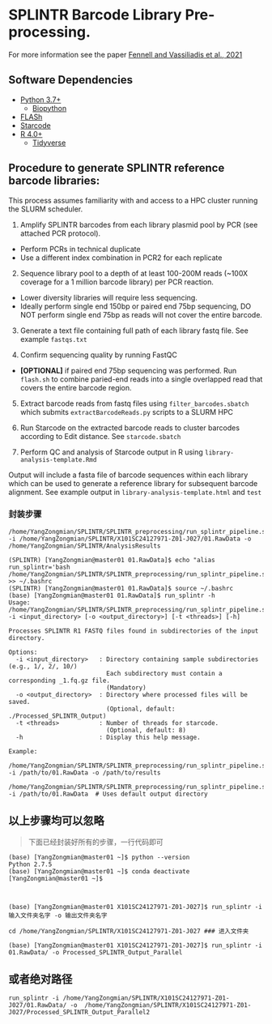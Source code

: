 
# SPLINTR Barcode Library Pre-processing. 

For more information see the paper [Fennell and Vassiliadis et al., 2021](https://www.nature.com/articles/s41586-021-04206-7)

## Software Dependencies
- [Python 3.7+](https://www.python.org/downloads/)
  - [Biopython](https://biopython.org/wiki/Download)
- [FLASh](https://ccb.jhu.edu/software/FLASH/)
- [Starcode](https://github.com/gui11aume/starcode) 
- [R 4.0+](https://cran.r-project.org/)
  - [Tidyverse](https://www.tidyverse.org/)
  
## Procedure to generate SPLINTR reference barcode libraries:
This process assumes familiarity with and access to a HPC cluster running the SLURM scheduler. 

1. Amplify SPLINTR barcodes from each library plasmid pool by PCR (see attached PCR protocol).
  - Perform PCRs in technical duplicate
  - Use a different index combination in PCR2 for each replicate

2. Sequence library pool to a depth of at least 100-200M reads (~100X coverage for a 1 million barcode library) per PCR reaction.
  - Lower diversity libraries will require less sequencing. 
  - Ideally perform single end 150bp or paired end 75bp sequencing, DO NOT perform single end 75bp as reads will not cover the entire barcode.	

3. Generate a text file containing full path of each library fastq file. See example `fastqs.txt`

4. Confirm sequencing quality by running FastQC
  -  **[OPTIONAL]** if paired end 75bp sequencing was performed. Run `flash.sh` to combine paried-end reads into a single overlapped read that covers the entire barcode region.

5. Extract barcode reads from fastq files using `filter_barcodes.sbatch` which submits `extractBarcodeReads.py` scripts to a SLURM HPC

6. Run Starcode on the extracted barcode reads to cluster barcodes according to Edit distance. See `starcode.sbatch`

7. Perform QC and analysis of Starcode output in R using `library-analysis-template.Rmd`

Output will include a fasta file of barcode sequences within each library which can be used to generate a reference library for subsequent barcode alignment.
See example output in `library-analysis-template.html` and `test`


### 封装步骤


```
/home/YangZongmian/SPLINTR/SPLINTR_preprocessing/run_splintr_pipeline.sh -i /home/YangZongmian/SPLINTR/X101SC24127971-Z01-J027/01.RawData -o /home/YangZongmian/SPLINTR/AnalysisResults
```

```
(SPLINTR) [YangZongmian@master01 01.RawData]$ echo "alias run_splintr='bash /home/YangZongmian/SPLINTR/SPLINTR_preprocessing/run_splintr_pipeline.sh'" >> ~/.bashrc
(SPLINTR) [YangZongmian@master01 01.RawData]$ source ~/.bashrc
(base) [YangZongmian@master01 01.RawData]$ run_splintr -h
Usage: /home/YangZongmian/SPLINTR/SPLINTR_preprocessing/run_splintr_pipeline.sh -i <input_directory> [-o <output_directory>] [-t <threads>] [-h]

Processes SPLINTR R1 FASTQ files found in subdirectories of the input directory.

Options:
  -i <input_directory>   : Directory containing sample subdirectories (e.g., 1/, 2/, 10/)
                           Each subdirectory must contain a corresponding _1.fq.gz file.
                           (Mandatory)
  -o <output_directory>  : Directory where processed files will be saved.
                           (Optional, default: ./Processed_SPLINTR_Output)
  -t <threads>           : Number of threads for starcode.
                           (Optional, default: 8)
  -h                     : Display this help message.

Example:
  /home/YangZongmian/SPLINTR/SPLINTR_preprocessing/run_splintr_pipeline.sh -i /path/to/01.RawData -o /path/to/results
  /home/YangZongmian/SPLINTR/SPLINTR_preprocessing/run_splintr_pipeline.sh -i /path/to/01.RawData  # Uses default output directory
```

## 以上步骤均可以忽略
> 下面已经封装好所有的步骤，一行代码即可


```
(base) [YangZongmian@master01 ~]$ python --version
Python 2.7.5
(base) [YangZongmian@master01 ~]$ conda deactivate
[YangZongmian@master01 ~]$ 



```

```
(base) [YangZongmian@master01 X101SC24127971-Z01-J027]$ run_splintr -i 输入文件夹名字 -o 输出文件夹名字
```

```
cd /home/YangZongmian/SPLINTR/X101SC24127971-Z01-J027 ### 进入文件夹

(base) [YangZongmian@master01 X101SC24127971-Z01-J027]$ run_splintr -i 01.RawData/ -o Processed_SPLINTR_Output_Parallel
```


## 或者绝对路径

```
run_splintr -i /home/YangZongmian/SPLINTR/X101SC24127971-Z01-J027/01.RawData/ -o  /home/YangZongmian/SPLINTR/X101SC24127971-Z01-J027/Processed_SPLINTR_Output_Parallel2
```




